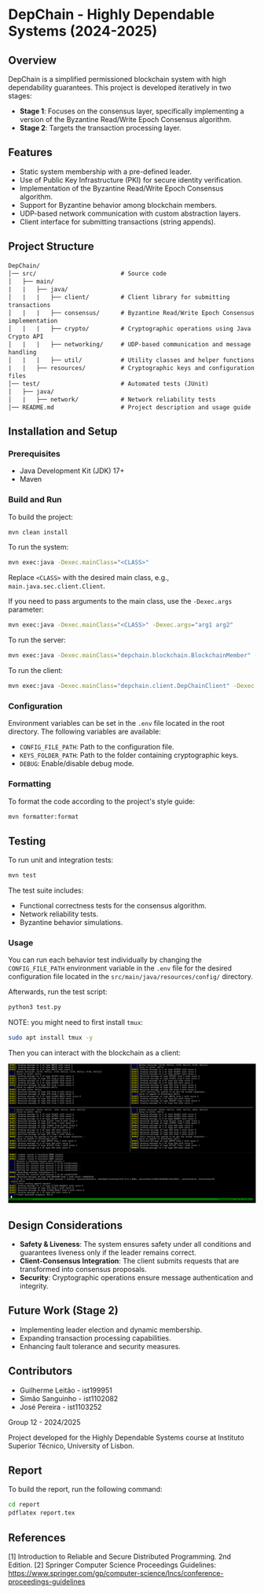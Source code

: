 # DepChain - Highly Dependable Systems (2024-2025)

## Overview
DepChain is a simplified permissioned blockchain system with high dependability guarantees. This project is developed iteratively in two stages:
- **Stage 1**: Focuses on the consensus layer, specifically implementing a version of the Byzantine Read/Write Epoch Consensus algorithm.
- **Stage 2**: Targets the transaction processing layer.


## Features
- Static system membership with a pre-defined leader.
- Use of Public Key Infrastructure (PKI) for secure identity verification.
- Implementation of the Byzantine Read/Write Epoch Consensus algorithm.
- Support for Byzantine behavior among blockchain members.
- UDP-based network communication with custom abstraction layers.
- Client interface for submitting transactions (string appends).

## Project Structure
```
DepChain/
│── src/                        # Source code
│   ├── main/
|   |   ├── java/
│   |   |   ├── client/         # Client library for submitting transactions
│   |   |   ├── consensus/      # Byzantine Read/Write Epoch Consensus implementation
│   |   |   ├── crypto/         # Cryptographic operations using Java Crypto API
│   |   |   ├── networking/     # UDP-based communication and message handling
│   |   |   ├── util/           # Utility classes and helper functions
|   |   ├── resources/          # Cryptographic keys and configuration files
│── test/                       # Automated tests (JUnit)
│   ├── java/
│   |   ├── network/            # Network reliability tests
│── README.md                   # Project description and usage guide
```

## Installation and Setup
### Prerequisites
- Java Development Kit (JDK) 17+
- Maven

### Build and Run
To build the project:
```sh
mvn clean install
```
To run the system:
```sh
mvn exec:java -Dexec.mainClass="<CLASS>"
```
Replace `<CLASS>` with the desired main class, e.g., `main.java.sec.client.Client`.

If you need to pass arguments to the main class, use the `-Dexec.args` parameter:
```sh
mvn exec:java -Dexec.mainClass="<CLASS>" -Dexec.args="arg1 arg2"
```

To run the server:
```sh
mvn exec:java -Dexec.mainClass="depchain.blockchain.BlockchainMember" -Dexec.args="1 8001"
```

To run the client:
```sh
mvn exec:java -Dexec.mainClass="depchain.client.DepChainClient" -Dexec.args="5 9001"
```

### Configuration
Environment variables can be set in the `.env` file located in the root directory. The following variables are available:
- `CONFIG_FILE_PATH`: Path to the configuration file.
- `KEYS_FOLDER_PATH`: Path to the folder containing cryptographic keys.
- `DEBUG`: Enable/disable debug mode.

### Formatting

To format the code according to the project's style guide:
```sh
mvn formatter:format
```

## Testing
To run unit and integration tests:
```sh
mvn test
```
The test suite includes:
- Functional correctness tests for the consensus algorithm.
- Network reliability tests.
- Byzantine behavior simulations.

### Usage
You can run each behavior test individually by changing the `CONFIG_FILE_PATH` environment variable in the `.env` file for the desired configuration file located in the `src/main/java/resources/config/` directory.

Afterwards, run the test script:
```sh
python3 test.py
```

NOTE: you might need to first install `tmux`:
```sh
sudo apt install tmux -y
```

Then you can interact with the blockchain as a client:

![Client](./images/test_tmux.png)

## Design Considerations
- **Safety & Liveness**: The system ensures safety under all conditions and guarantees liveness only if the leader remains correct.
- **Client-Consensus Integration**: The client submits requests that are transformed into consensus proposals.
- **Security**: Cryptographic operations ensure message authentication and integrity.

## Future Work (Stage 2)
- Implementing leader election and dynamic membership.
- Expanding transaction processing capabilities.
- Enhancing fault tolerance and security measures.

## Contributors
- Guilherme Leitão - ist199951
- Simão Sanguinho - ist1102082
- José Pereira - ist1103252

Group 12 - 2024/2025

Project developed for the Highly Dependable Systems course at Instituto Superior Técnico, University of Lisbon.

## Report

To build the report, run the following command:
```sh
cd report
pdflatex report.tex
```

## References
[1] Introduction to Reliable and Secure Distributed Programming. 2nd Edition.
[2] Springer Computer Science Proceedings Guidelines: https://www.springer.com/gp/computer-science/lncs/conference-proceedings-guidelines

